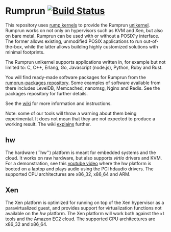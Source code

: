Rumprun [![Build Status](https://travis-ci.org/rumpkernel/rumprun.svg?branch=master)](https://travis-ci.org/rumpkernel/rumprun)
=======

This repository uses [rump kernels](http://rumpkernel.org) to provide
the Rumprun [unikernel](https://en.wikipedia.org/wiki/Unikernel).
Rumprun works on not only on hypervisors such as KVM and Xen, but also on
bare metal.  Rumprun can be used with or without a POSIX'y interface.
The former allows existing, unmodified POSIX applications to run
out-of-the-box, while the latter allows building highly customized
solutions with minimal footprints.

The Rumprun unikernel supports applications written in, for example
but not limited to: C, C++, Erlang, Go, Javascript (node.js), Python,
Ruby and Rust.

You will find ready-made software packages for Rumprun from the
[rumprun-packages repository](http://repo.rumpkernel.org/rumprun-packages).
Some examples of software available from there includes LevelDB,
Memcached, nanomsg, Nginx and Redis.  See the packages repository
for further details.

See the [wiki](http://wiki.rumpkernel.org/Repo:-rumprun) for more
information and instructions.

Note: some of our tools will throw a warning about them
being experimental.  It does not mean that they
are not expected to produce a working result.  The wiki
[explains](http://wiki.rumpkernel.org/Repo%3A-rumprun#experimental-nature)
further.

hw
--

The hardware (``hw'') platform is meant for embedded systems
and the cloud.  It works on raw hardware, but also supports
_virtio_ drivers and KVM.  For a demonstration, see this [youtube
video](https://www.youtube.com/watch?v=EyeRplLMx4c) where the hw platform
is booted on a laptop and plays audio using the PCI hdaudio drivers.
The supported CPU architectures are x86_32, x86_64 and ARM.

Xen
---

The Xen platform is optimized for running on top of the Xen hypervisor
as a paravirtualized guest, and provides support for virtualization
functions not available on the _hw_ platform.  The Xen platform will
work both against the `xl` tools and the Amazon EC2 cloud.
The supported CPU architectures are x86_32 and x86_64.
